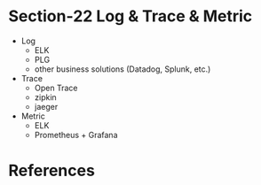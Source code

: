 # Section-22 Log & Trace & Metric
* Log
  * ELK
  * PLG
  * other business solutions (Datadog, Splunk, etc.)
* Trace
  * Open Trace
  * zipkin
  * jaeger
* Metric
  * ELK
  * Prometheus + Grafana

# References
